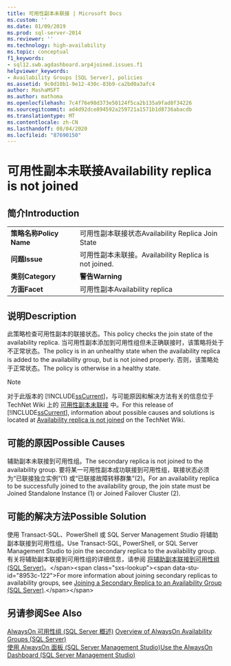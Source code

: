 ```yaml
---
title: 可用性副本未联接 | Microsoft Docs
ms.custom: ''
ms.date: 01/09/2019
ms.prod: sql-server-2014
ms.reviewer: ''
ms.technology: high-availability
ms.topic: conceptual
f1_keywords:
- sql12.swb.agdashboard.arp4joined.issues.f1
helpviewer_keywords:
- Availability Groups [SQL Server], policies
ms.assetid: 9c0d10b1-9e12-430c-83b9-ca2bd0a3afc4
author: MashaMSFT
ms.author: mathoma
ms.openlocfilehash: 7c4f76e98d373e50124f5ca2b135a9fad8f34226
ms.sourcegitcommit: ad4d92dce894592a259721a1571b1d8736abacdb
ms.translationtype: MT
ms.contentlocale: zh-CN
ms.lasthandoff: 08/04/2020
ms.locfileid: "87690150"
---
```

# <a name="availability-replica-is-not-joined"></a><span data-ttu-id="8953c-102">可用性副本未联接</span><span class="sxs-lookup"><span data-stu-id="8953c-102">Availability replica is not joined</span></span>
    
## <a name="introduction"></a><span data-ttu-id="8953c-103">简介</span><span class="sxs-lookup"><span data-stu-id="8953c-103">Introduction</span></span>  
  
|||  
|-|-|  
|<span data-ttu-id="8953c-104">**策略名称**</span><span class="sxs-lookup"><span data-stu-id="8953c-104">**Policy Name**</span></span>|<span data-ttu-id="8953c-105">可用性副本联接状态</span><span class="sxs-lookup"><span data-stu-id="8953c-105">Availability Replica Join State</span></span>|  
|<span data-ttu-id="8953c-106">**问题**</span><span class="sxs-lookup"><span data-stu-id="8953c-106">**Issue**</span></span>|<span data-ttu-id="8953c-107">可用性副本未联接。</span><span class="sxs-lookup"><span data-stu-id="8953c-107">Availability Replica is not joined.</span></span>|  
|<span data-ttu-id="8953c-108">**类别**</span><span class="sxs-lookup"><span data-stu-id="8953c-108">**Category**</span></span>|<span data-ttu-id="8953c-109">**警告**</span><span class="sxs-lookup"><span data-stu-id="8953c-109">**Warning**</span></span>|  
|<span data-ttu-id="8953c-110">**方面**</span><span class="sxs-lookup"><span data-stu-id="8953c-110">**Facet**</span></span>|<span data-ttu-id="8953c-111">可用性副本</span><span class="sxs-lookup"><span data-stu-id="8953c-111">Availability replica</span></span>|  
  
## <a name="description"></a><span data-ttu-id="8953c-112">说明</span><span class="sxs-lookup"><span data-stu-id="8953c-112">Description</span></span>  
 <span data-ttu-id="8953c-113">此策略检查可用性副本的联接状态。</span><span class="sxs-lookup"><span data-stu-id="8953c-113">This policy checks the join state of the availability replica.</span></span> <span data-ttu-id="8953c-114">当可用性副本添加到可用性组但未正确联接时，该策略将处于不正常状态。</span><span class="sxs-lookup"><span data-stu-id="8953c-114">The policy is in an unhealthy state when the availability replica is added to the availability group, but is not joined properly.</span></span> <span data-ttu-id="8953c-115">否则，该策略处于正常状态。</span><span class="sxs-lookup"><span data-stu-id="8953c-115">The policy is otherwise in a healthy state.</span></span>  
  
> [!NOTE]  
>  <span data-ttu-id="8953c-116">对于此版本的 [!INCLUDE[ssCurrent](../../../includes/sscurrent-md.md)]，与可能原因和解决方法有关的信息位于 TechNet Wiki 上的 [可用性副本未联接](https://go.microsoft.com/fwlink/p/?LinkId=220859) 中。</span><span class="sxs-lookup"><span data-stu-id="8953c-116">For this release of [!INCLUDE[ssCurrent](../../../includes/sscurrent-md.md)], information about possible causes and solutions is located at [Availability replica is not joined](https://go.microsoft.com/fwlink/p/?LinkId=220859) on the TechNet Wiki.</span></span>  
  
## <a name="possible-causes"></a><span data-ttu-id="8953c-117">可能的原因</span><span class="sxs-lookup"><span data-stu-id="8953c-117">Possible Causes</span></span>  
 <span data-ttu-id="8953c-118">辅助副本未联接到可用性组。</span><span class="sxs-lookup"><span data-stu-id="8953c-118">The secondary replica is not joined to the availability group.</span></span> <span data-ttu-id="8953c-119">要将某一可用性副本成功联接到可用性组，联接状态必须为“已联接独立实例”(1) 或“已联接故障转移群集”(2)。</span><span class="sxs-lookup"><span data-stu-id="8953c-119">For an availability replica to be successfully joined to the availability group, the join state must be Joined Standalone Instance (1) or Joined Failover Cluster (2).</span></span>  
  
## <a name="possible-solution"></a><span data-ttu-id="8953c-120">可能的解决方法</span><span class="sxs-lookup"><span data-stu-id="8953c-120">Possible Solution</span></span>  
 <span data-ttu-id="8953c-121">使用 Transact-SQL、PowerShell 或 SQL Server Management Studio 将辅助副本联接到可用性组。</span><span class="sxs-lookup"><span data-stu-id="8953c-121">Use Transact-SQL, PowerShell, or SQL Server Management Studio to join the secondary replica to the availability group.</span></span> <span data-ttu-id="8953c-122">有关将辅助副本联接到可用性组的详细信息，请参阅 [将辅助副本联接到可用性组 (SQL Server)](https://msdn.microsoft.com/library/ff878473\(en-us,SQL.110\).aspx)。</span><span class="sxs-lookup"><span data-stu-id="8953c-122">For more information about joining secondary replicas to availability groups, see [Joining a Secondary Replica to an Availability Group (SQL Server)](https://msdn.microsoft.com/library/ff878473\(en-us,SQL.110\).aspx).</span></span>  
  
## <a name="see-also"></a><span data-ttu-id="8953c-123">另请参阅</span><span class="sxs-lookup"><span data-stu-id="8953c-123">See Also</span></span>  
 <span data-ttu-id="8953c-124">[AlwaysOn 可用性组 &#40;SQL Server 概述&#41;](overview-of-always-on-availability-groups-sql-server.md) </span><span class="sxs-lookup"><span data-stu-id="8953c-124">[Overview of AlwaysOn Availability Groups &#40;SQL Server&#41;](overview-of-always-on-availability-groups-sql-server.md) </span></span>  
 [<span data-ttu-id="8953c-125">使用 AlwaysOn 面板 (SQL Server Management Studio)</span><span class="sxs-lookup"><span data-stu-id="8953c-125">Use the AlwaysOn Dashboard &#40;SQL Server Management Studio&#41;</span></span>](use-the-always-on-dashboard-sql-server-management-studio.md)  
  
  
